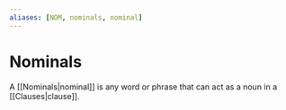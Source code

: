 ```yaml
---
aliases: [NOM, nominals, nominal]
---
```

# Nominals
A [[Nominals|nominal]] is any word or phrase that can act as a noun in a [[Clauses|clause]].